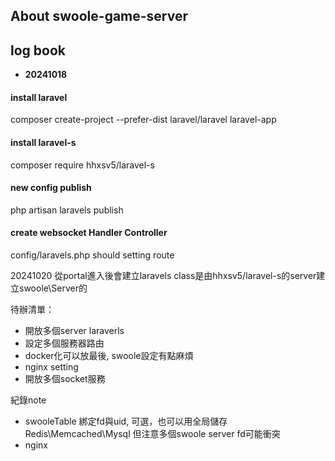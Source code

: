 

## About swoole-game-server

## log book

 - **20241018**

#### install laravel
composer create-project --prefer-dist laravel/laravel laravel-app

#### install laravel-s
composer require hhxsv5/laravel-s

#### new config publish
php artisan laravels publish

#### create websocket Handler Controller 
config/laravels.php should setting route

20241020
從portal進入後會建立laravels class是由hhxsv5/laravel-s的server建立swoole\Server的

待辦清單：
- 開放多個server laraverls
- 設定多個服務器路由
- docker化可以放最後, swoole設定有點麻煩
- nginx setting
- 開放多個socket服務

紀錄note
- swooleTable 綁定fd與uid, 可選，也可以用全局儲存 Redis\Memcached\Mysql 但注意多個swoole server fd可能衝突
- nginx 